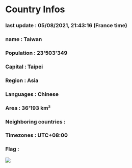 # Country  Infos
### last update : 05/08/2021, 21:43:16 (France time)

### name : Taiwan
### Population : 23'503'349
### Capital : Taipei
### Region : Asia
### Languages : Chinese
### Area : 36'193 km²
### Neighboring countries : 
### Timezones : UTC+08:00

### Flag :
![](https://restcountries.eu/data/twn.svg)